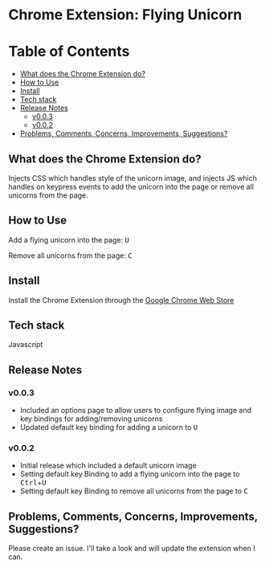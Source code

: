 # Chrome Extension: Flying Unicorn 

Table of Contents
=================

* [What does the Chrome Extension do?](#what-does-the-chrome-extension-do)
* [How to Use](#how-to-use)
* [Install](#install)
* [Tech stack](#tech-stack)
* [Release Notes](#release-notes)
  * [v0.0.3](#v003)
  * [v0.0.2](#v002)
* [Problems, Comments, Concerns, Improvements, Suggestions?](#problems-comments-concerns-improvements-suggestions)

## What does the Chrome Extension do?
Injects CSS which handles style of the unicorn image, and injects JS which handles on keypress events to add the unicorn into the page or remove all unicorns from the page.

## How to Use
Add a flying unicorn into the page: <kbd>U</kbd>

Remove all unicorns from the page: <kbd>C</kbd>

## Install 
Install the Chrome Extension through the [Google Chrome Web Store](https://chrome.google.com/webstore/detail/flying-unicorn/cdedcjjdfckjnageanlcifalkpnjdbpg)

## Tech stack
Javascript

## Release Notes
###  v0.0.3
* Included an options page to allow users to configure flying image and key bindings for adding/removing unicorns
* Updated default key binding for adding a unicorn to <kbd>U</kbd>

###  v0.0.2
* Initial release which included a default unicorn image
* Setting default key Binding to add a flying unicorn into the page to <kbd>Ctrl</kbd>+<kbd>U</kbd>
* Setting default key Binding to remove all unicorns from the page to <kbd>C</kbd>

## Problems, Comments, Concerns, Improvements, Suggestions?
Please create an issue. I'll take a look and will update the extension when I can.
